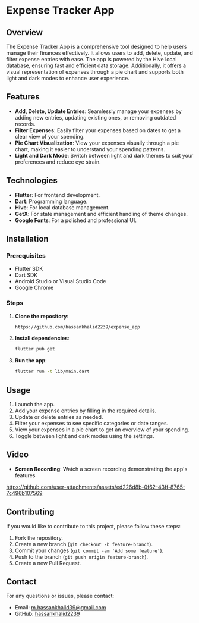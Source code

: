 
# Expense Tracker App

## Overview
The Expense Tracker App is a comprehensive tool designed to help users manage their finances effectively. It allows users to add, delete, update, and filter expense entries with ease. The app is powered by the Hive local database, ensuring fast and efficient data storage. Additionally, it offers a visual representation of expenses through a pie chart and supports both light and dark modes to enhance user experience.

## Features
- **Add, Delete, Update Entries**: Seamlessly manage your expenses by adding new entries, updating existing ones, or removing outdated records.
- **Filter Expenses**: Easily filter your expenses based on dates to get a clear view of your spending.
- **Pie Chart Visualization**: View your expenses visually through a pie chart, making it easier to understand your spending patterns.
- **Light and Dark Mode**: Switch between light and dark themes to suit your preferences and reduce eye strain.

## Technologies
- **Flutter**: For frontend development.
- **Dart**: Programming language.
- **Hive**: For local database management.
- **GetX**: For state management and efficient handling of theme changes.
- **Google Fonts**: For a polished and professional UI.

## Installation

### Prerequisites
- Flutter SDK
- Dart SDK
- Android Studio or Visual Studio Code
- Google Chrome

### Steps
1. **Clone the repository**:
    ```sh
    https://github.com/hassankhalid2239/expense_app
    ```

2. **Install dependencies**:
    ```sh
    flutter pub get
    ```

3. **Run the app**:
    ```sh
    flutter run -t lib/main.dart
    ```

## Usage
1. Launch the app.
2. Add your expense entries by filling in the required details.
3. Update or delete entries as needed.
4. Filter your expenses to see specific categories or date ranges.
5. View your expenses in a pie chart to get an overview of your spending.
6. Toggle between light and dark modes using the settings.

## Video
- **Screen Recording**: Watch a screen recording demonstrating the app's features

https://github.com/user-attachments/assets/ed226d8b-0f62-43ff-8765-7c496b107569


## Contributing
If you would like to contribute to this project, please follow these steps:
1. Fork the repository.
2. Create a new branch (`git checkout -b feature-branch`).
3. Commit your changes (`git commit -am 'Add some feature'`).
4. Push to the branch (`git push origin feature-branch`).
5. Create a new Pull Request.


## Contact
For any questions or issues, please contact:
- Email: m.hassankhalid39@gmail.com
- GitHub: [hassankhalid2239](https://github.com/hassankhalid2239)
